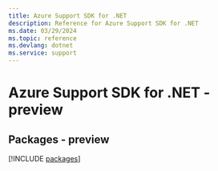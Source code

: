 ```yaml
---
title: Azure Support SDK for .NET
description: Reference for Azure Support SDK for .NET
ms.date: 03/29/2024
ms.topic: reference
ms.devlang: dotnet
ms.service: support
---
```

# Azure Support SDK for .NET - preview
## Packages - preview
[!INCLUDE [packages](support-index.md)]